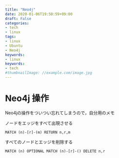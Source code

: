 ```yaml
---
title: "Neo4j"
date: 2020-01-06T19:50:59+09:00
draft: False
categories:
- tech
- linux
tags:
- linux
- Ubuntu
- Neo4j
keywords:
- linux
keywords:
- tech
#thumbnailImage: //example.com/image.jpg
---
```


<!--more-->

# Neo4j 操作

Neo4jの操作をついつい忘れてしまうので，自分用のメモ


ノードをエッジをすべて出現させる

```
MATCH (n)-[r]-(m) RETURN n,r,m
```

すべてのノードとエッジを削除する

```
MATCH (n) OPTIONAL MATCH (n)-[r]-() DELETE n,r
```
